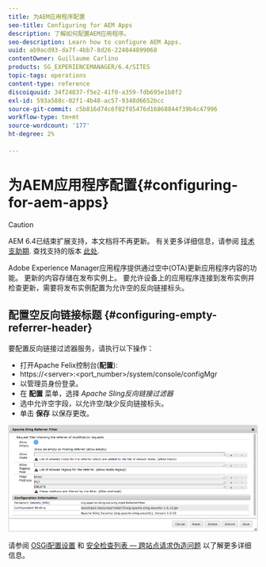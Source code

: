 ```yaml
---
title: 为AEM应用程序配置
seo-title: Configuring for AEM Apps
description: 了解如何配置AEM应用程序。
seo-description: Learn how to configure AEM Apps.
uuid: ab9acd93-da7f-4bb7-8d26-224044899068
contentOwner: Guillaume Carlino
products: SG_EXPERIENCEMANAGER/6.4/SITES
topic-tags: operations
content-type: reference
discoiquuid: 34f24837-f5e2-41f0-a359-fdb695e1b8f2
exl-id: 593a588c-02f1-4b48-ac57-9348d6652bcc
source-git-commit: c5b816d74c6f02f85476d16868844f39b4c47996
workflow-type: tm+mt
source-wordcount: '177'
ht-degree: 2%

---
```


# 为AEM应用程序配置{#configuring-for-aem-apps}

>[!CAUTION]
>
>AEM 6.4已结束扩展支持，本文档将不再更新。 有关更多详细信息，请参阅 [技术支助期](https://helpx.adobe.com/cn/support/programs/eol-matrix.html). 查找支持的版本 [此处](https://experienceleague.adobe.com/docs/).

Adobe Experience Manager应用程序提供通过空中(OTA)更新应用程序内容的功能。 更新的内容存储在发布实例上。 要允许设备上的应用程序连接到发布实例并检查更新，需要将发布实例配置为允许空的反向链接标头。

## 配置空反向链接标题 {#configuring-empty-referrer-header}

要配置反向链接过滤器服务，请执行以下操作：

* 打开Apache Felix控制台(**配置**):
* https://&lt;server>:&lt;port_number>/system/console/configMgr
* 以管理员身份登录。
* 在 **配置** 菜单，选择 *Apache Sling反向链接过滤器*
* 选中允许空字段，以允许空/缺少反向链接标头。
* 单击 **保存** 以保存更改。

![chlimage_1-58](assets/chlimage_1-58.png)

请参阅 [OSGi配置设置](/help/sites-deploying/osgi-configuration-settings.md) 和 [安全检查列表 — 跨站点请求伪造问题](/help/sites-administering/security-checklist.md#protect-against-cross-site-request-forgery) 以了解更多详细信息。
